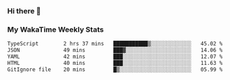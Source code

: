 ### Hi there 👋

<!--
**royschrauwen/royschrauwen** is a ✨ _special_ ✨ repository because its `README.md` (this file) appears on your GitHub profile.

Here are some ideas to get you started:

- 🔭 I’m currently working on ...
- 🌱 I’m currently learning ...
- 👯 I’m looking to collaborate on ...
- 🤔 I’m looking for help with ...
- 💬 Ask me about ...
- 📫 How to reach me: ...
- 😄 Pronouns: ...
- ⚡ Fun fact: ...
-->


### My WakaTime Weekly Stats
<!--START_SECTION:waka-->

```txt
TypeScript        2 hrs 37 mins   ███████████▒░░░░░░░░░░░░░   45.02 %
JSON              49 mins         ███▓░░░░░░░░░░░░░░░░░░░░░   14.06 %
YAML              42 mins         ███░░░░░░░░░░░░░░░░░░░░░░   12.07 %
HTML              40 mins         ███░░░░░░░░░░░░░░░░░░░░░░   11.63 %
GitIgnore file    20 mins         █▒░░░░░░░░░░░░░░░░░░░░░░░   05.99 %
```

<!--END_SECTION:waka-->
